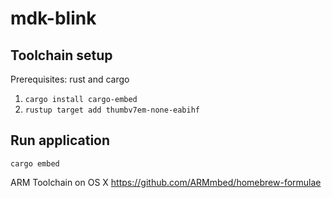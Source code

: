 # mdk-blink

## Toolchain setup

Prerequisites: rust and cargo

1. `cargo install cargo-embed`
2. `rustup target add thumbv7em-none-eabihf`

## Run application

`cargo embed`



ARM Toolchain on OS X
https://github.com/ARMmbed/homebrew-formulae
